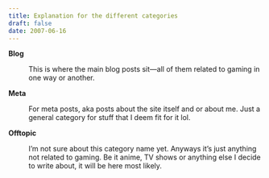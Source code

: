 ```yaml
---
title: Explanation for the different categories
draft: false
date: 2007-06-16
---
```

<dl>

**<dt>Blog</dt>**
<dd>This is where the main blog posts sit—all of them related to gaming in one way or another.</dd>

**<dt>Meta</dt>**
<dd>For meta posts, aka posts about the site itself and or about me. Just a general category for stuff that I deem fit for it lol.</dd>

**<dt>Offtopic</dt>**
<dd>I’m not sure about this category name yet. Anyways it’s just anything not related to gaming. Be it anime, TV shows or anything else I decide to write about, it will be here most likely.</dd>
</dl>